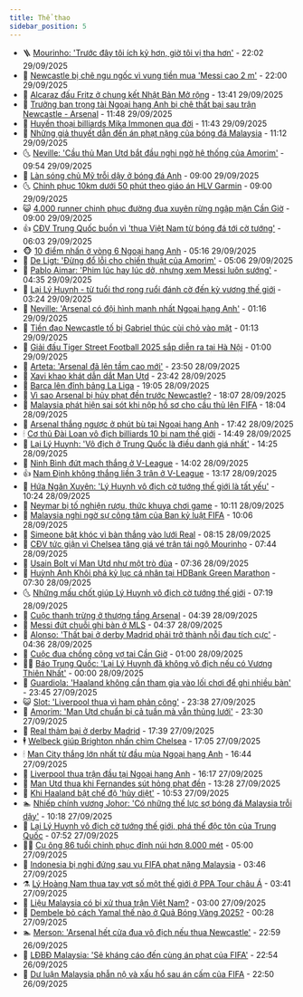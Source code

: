 ```yaml
---
title: Thể thao
sidebar_position: 5
---
```


<!-- vnexpress-the-thao:START -->
- 🪜 [Mourinho: &#39;Trước đây tôi ích kỷ hơn, giờ tôi vị tha hơn&#39;](https://vnexpress.net/mourinho-truoc-day-toi-ich-ky-hon-gio-toi-vi-tha-hon-4945230.html) - 22:02 29/09/2025
- 🦩 [Newcastle bị chê ngu ngốc vì vung tiền mua &#39;Messi cao 2 m&#39;](https://vnexpress.net/newcastle-bi-che-ngu-ngoc-vi-vung-tien-mua-messi-cao-2-m-4945219.html) - 22:00 29/09/2025
- 🧰 [Alcaraz đấu Fritz ở chung kết Nhật Bản Mở rộng](https://vnexpress.net/alcaraz-dau-fritz-o-chung-ket-nhat-ban-mo-rong-4945206.html) - 13:41 29/09/2025
- 🤗 [Trưởng ban trọng tài Ngoại hạng Anh bị chê thất bại sau trận Newcastle - Arsenal](https://vnexpress.net/truong-ban-trong-tai-ngoai-hang-anh-bi-che-that-bai-sau-tran-newcastle-arsenal-4945179.html) - 11:48 29/09/2025
- 🥳 [Huyền thoại billiards Mika Immonen qua đời](https://vnexpress.net/huyen-thoai-billiards-mika-immonen-qua-doi-4945181.html) - 11:43 29/09/2025
- 🦣 [Những giả thuyết dẫn đến án phạt nặng của bóng đá Malaysia](https://vnexpress.net/nhung-gia-thuyet-dan-den-an-phat-nang-cua-bong-da-malaysia-4945156.html) - 11:12 29/09/2025
- 🌜 [Neville: &#39;Cầu thủ Man Utd bắt đầu nghi ngờ hệ thống của Amorim&#39;](https://vnexpress.net/neville-cau-thu-man-utd-bat-dau-nghi-ngo-he-thong-cua-amorim-4945142.html) - 09:54 29/09/2025
- 🫶 [Làn sóng chủ Mỹ trỗi dậy ở bóng đá Anh](https://vnexpress.net/lan-song-chu-my-troi-day-o-bong-da-anh-4944141.html) - 09:00 29/09/2025
- 🌜 [Chinh phục 10km dưới 50 phút theo giáo án HLV Garmin](https://vnexpress.net/chinh-phuc-10km-duoi-50-phut-theo-giao-an-hlv-garmin-4938394.html) - 09:00 29/09/2025
- 😺 [4.000 runner chinh phục đường đua xuyên rừng ngập mặn Cần Giờ](https://vnexpress.net/4-000-runner-chinh-phuc-duong-dua-xuyen-rung-ngap-man-can-gio-4945063.html) - 09:00 29/09/2025
- 👍 [CĐV Trung Quốc buồn vì &#39;thua Việt Nam từ bóng đá tới cờ tướng&#39;](https://vnexpress.net/cdv-trung-quoc-buon-vi-thua-viet-nam-tu-bong-da-toi-co-tuong-4944842.html) - 06:03 29/09/2025
- 🐵 [10 điểm nhấn ở vòng 6 Ngoại hạng Anh](https://vnexpress.net/10-diem-nhan-o-vong-6-ngoai-hang-anh-4944717.html) - 05:16 29/09/2025
- 💫 [De Ligt: &#39;Đừng đổ lỗi cho chiến thuật của Amorim&#39;](https://vnexpress.net/de-ligt-dung-do-loi-cho-chien-thuat-cua-amorim-4944840.html) - 05:06 29/09/2025
- 🦆 [Pablo Aimar: &#39;Phim lúc hay lúc dở, nhưng xem Messi luôn sướng&#39;](https://vnexpress.net/pablo-aimar-phim-luc-hay-luc-do-nhung-xem-messi-luon-suong-4944918.html) - 04:35 29/09/2025
- 🙉 [Lại Lý Huynh - từ tuổi thơ rong ruổi đánh cờ đến kỳ vương thế giới](https://vnexpress.net/lai-ly-huynh-tu-tuoi-tho-rong-ruoi-danh-co-den-ky-vuong-the-gioi-4944657.html) - 03:24 29/09/2025
- 📝 [Neville: &#39;Arsenal có đội hình mạnh nhất Ngoại hạng Anh&#39;](https://vnexpress.net/neville-arsenal-co-doi-hinh-manh-nhat-ngoai-hang-anh-4944748.html) - 01:16 29/09/2025
- 💯 [Tiền đạo Newcastle tố bị Gabriel thúc cùi chỏ vào mặt](https://vnexpress.net/tien-dao-newcastle-to-bi-gabriel-thuc-cui-cho-vao-mat-4944747.html) - 01:13 29/09/2025
- 🌈 [Giải đấu Tiger Street Football 2025 sắp diễn ra tại Hà Nội](https://vnexpress.net/giai-dau-tiger-street-football-2025-sap-dien-ra-tai-ha-noi-4944688.html) - 01:00 29/09/2025
- 🦩 [Arteta: &#39;Arsenal đã lên tầm cao mới&#39;](https://vnexpress.net/arteta-arsenal-da-len-tam-cao-moi-4944746.html) - 23:50 28/09/2025
- 🐲 [Xavi khao khát dẫn dắt Man Utd](https://vnexpress.net/xavi-khao-khat-dan-dat-man-utd-4944743.html) - 23:42 28/09/2025
- 🌁 [Barca lên đỉnh bảng La Liga](https://vnexpress.net/barca-len-dinh-bang-la-liga-4944744.html) - 19:05 28/09/2025
- 💯 [Vì sao Arsenal bị hủy phạt đền trước Newcastle?](https://vnexpress.net/vi-sao-arsenal-bi-huy-phat-den-truoc-newcastle-4944735.html) - 18:07 28/09/2025
- 🌝 [Malaysia phát hiện sai sót khi nộp hồ sơ cho cầu thủ lên FIFA](https://vnexpress.net/malaysia-phat-hien-sai-sot-khi-nop-ho-so-cho-cau-thu-len-fifa-4944734.html) - 18:04 28/09/2025
- 🤖 [Arsenal thắng ngược ở phút bù tại Ngoại hạng Anh](https://vnexpress.net/arsenal-thang-nguoc-o-phut-bu-tai-ngoai-hang-anh-4944742.html) - 17:42 28/09/2025
- 🕯 [Cơ thủ Đài Loan vô địch billiards 10 bi nam thế giới](https://vnexpress.net/co-thu-dai-loan-vo-dich-billiards-10-bi-nam-the-gioi-4944725.html) - 14:49 28/09/2025
- 🧰 [Lại Lý Huynh: &#39;Vô địch ở Trung Quốc là điều danh giá nhất&#39;](https://vnexpress.net/lai-ly-huynh-vo-dich-o-trung-quoc-la-dieu-danh-gia-nhat-4944722.html) - 14:25 28/09/2025
- 🥳 [Ninh Bình đứt mạch thắng ở V-League](https://vnexpress.net/ninh-binh-dut-mach-thang-o-v-league-4944701.html) - 14:02 28/09/2025
- 👍 [Nam Định không thắng liền 3 trận ở V-League](https://vnexpress.net/nam-dinh-khong-thang-lien-3-tran-o-v-league-4944700.html) - 13:17 28/09/2025
- 💪 [Hứa Ngân Xuyên: &#39;Lý Huynh vô địch cờ tướng thế giới là tất yếu&#39;](https://vnexpress.net/hua-ngan-xuyen-ly-huynh-vo-dich-co-tuong-the-gioi-la-tat-yeu-4944668.html) - 10:24 28/09/2025
- 👹 [Neymar bị tố nghiện rượu, thức khuya chơi game](https://vnexpress.net/neymar-bi-to-nghien-ruou-thuc-khuya-choi-game-4944665.html) - 10:11 28/09/2025
- 🧰 [Malaysia nghi ngờ sự công tâm của Ban kỷ luật FIFA](https://vnexpress.net/malaysia-nghi-ngo-su-cong-tam-cua-ban-ky-luat-fifa-4944666.html) - 10:06 28/09/2025
- 🚀 [Simeone bật khóc vì bàn thắng vào lưới Real](https://vnexpress.net/simeone-bat-khoc-vi-ban-thang-vao-luoi-real-4944621.html) - 08:15 28/09/2025
- 🎃 [CĐV tức giận vì Chelsea tăng giá vé trận tái ngộ Mourinho](https://vnexpress.net/cdv-tuc-gian-vi-chelsea-tang-gia-ve-tran-tai-ngo-mourinho-4944266.html) - 07:44 28/09/2025
- 🧰 [Usain Bolt ví Man Utd như một trò đùa](https://vnexpress.net/usain-bolt-vi-man-utd-nhu-mot-tro-dua-4944610.html) - 07:36 28/09/2025
- 👀 [Huỳnh Anh Khôi phá kỷ lục cá nhân tại HDBank Green Marathon](https://vnexpress.net/huynh-anh-khoi-pha-ky-luc-ca-nhan-tai-hdbank-green-marathon-4944638.html) - 07:30 28/09/2025
- 🌜 [Những mấu chốt giúp Lý Huynh vô địch cờ tướng thế giới](https://vnexpress.net/nhung-mau-chot-giup-ly-huynh-vo-dich-co-tuong-the-gioi-4944479.html) - 07:19 28/09/2025
- 🫶 [Cuộc thanh trừng ở thượng tầng Arsenal](https://vnexpress.net/cuoc-thanh-trung-o-thuong-tang-arsenal-4944201.html) - 04:39 28/09/2025
- 🦄 [Messi đứt chuỗi ghi bàn ở MLS](https://vnexpress.net/messi-dut-chuoi-ghi-ban-o-mls-4944540.html) - 04:37 28/09/2025
- 🥳 [Alonso: &#39;Thất bại ở derby Madrid phải trở thành nỗi đau tích cực&#39;](https://vnexpress.net/alonso-that-bai-o-derby-madrid-phai-tro-thanh-noi-dau-tich-cuc-4944537.html) - 04:36 28/09/2025
- 🐲 [Cuộc đua chồng cõng vợ tại Cần Giờ](https://vnexpress.net/cuoc-dua-chong-cong-vo-tai-can-gio-4944413.html) - 01:00 28/09/2025
- 🧑‍🏫 [Báo Trung Quốc: &#39;Lại Lý Huynh đã không vô địch nếu có Vương Thiên Nhất&#39;](https://vnexpress.net/bao-trung-quoc-lai-ly-huynh-da-khong-vo-dich-neu-co-vuong-thien-nhat-4944490.html) - 00:00 28/09/2025
- 🤔 [Guardiola: &#39;Haaland không cần tham gia vào lối chơi để ghi nhiều bàn&#39;](https://vnexpress.net/guardiola-haaland-khong-can-tham-gia-vao-loi-choi-de-ghi-nhieu-ban-4944539.html) - 23:45 27/09/2025
- 😺 [Slot: &#39;Liverpool thua vì ham phản công&#39;](https://vnexpress.net/slot-liverpool-thua-vi-ham-phan-cong-4944535.html) - 23:38 27/09/2025
- 💪 [Amorim: &#39;Man Utd chuẩn bị cả tuần mà vẫn thủng lưới&#39;](https://vnexpress.net/amorim-man-utd-chuan-bi-ca-tuan-ma-van-thung-luoi-4944534.html) - 23:30 27/09/2025
- 💼 [Real thảm bại ở derby Madrid](https://vnexpress.net/real-tham-bai-o-derby-madrid-4944532.html) - 17:39 27/09/2025
- 🕴 [Welbeck giúp Brighton nhấn chìm Chelsea](https://vnexpress.net/welbeck-giup-brighton-nhan-chim-chelsea-4944530.html) - 17:05 27/09/2025
- 🕯 [Man City thắng lớn nhất từ đầu mùa Ngoại hạng Anh](https://vnexpress.net/man-city-thang-lon-nhat-tu-dau-mua-ngoai-hang-anh-4944515.html) - 16:44 27/09/2025
- 📝 [Liverpool thua trận đầu tại Ngoại hạng Anh](https://vnexpress.net/liverpool-thua-tran-dau-tai-ngoai-hang-anh-4944523.html) - 16:17 27/09/2025
- 🧐 [Man Utd thua khi Fernandes sút hỏng phạt đền](https://vnexpress.net/man-utd-thua-khi-fernandes-sut-hong-phat-den-4944492.html) - 13:28 27/09/2025
- 🙉 [Khi Haaland bật chế độ &#39;hủy diệt&#39;](https://vnexpress.net/khi-haaland-bat-che-do-huy-diet-4944463.html) - 10:53 27/09/2025
- 🏊 [Nhiếp chính vương Johor: &#39;Có những thế lực sợ bóng đá Malaysia trỗi dậy&#39;](https://vnexpress.net/nhiep-chinh-vuong-johor-co-nhung-the-luc-so-bong-da-malaysia-troi-day-4944455.html) - 10:18 27/09/2025
- 🌊 [Lại Lý Huynh vô địch cờ tướng thế giới, phá thế độc tôn của Trung Quốc](https://vnexpress.net/lai-ly-huynh-vo-dich-co-tuong-the-gioi-pha-the-doc-ton-cua-trung-quoc-4944406.html) - 07:52 27/09/2025
- 👨‍🏫 [Cụ ông 86 tuổi chinh phục đỉnh núi hơn 8.000 mét](https://vnexpress.net/cu-ong-86-tuoi-chinh-phuc-dinh-nui-hon-8-000-met-4944213.html) - 05:00 27/09/2025
- 🥷 [Indonesia bị nghi đứng sau vụ FIFA phạt nặng Malaysia](https://vnexpress.net/indonesia-bi-nghi-dung-sau-vu-fifa-phat-nang-malaysia-4944319.html) - 03:46 27/09/2025
- ⚗️ [Lý Hoàng Nam thua tay vợt số một thế giới ở PPA Tour châu Á](https://vnexpress.net/ly-hoang-nam-thua-tay-vot-so-mot-the-gioi-o-ppa-tour-chau-a-4944324.html) - 03:41 27/09/2025
- 🌮 [Liệu Malaysia có bị xử thua trận Việt Nam?](https://vnexpress.net/lieu-malaysia-co-bi-xu-thua-tran-viet-nam-4944224.html) - 03:00 27/09/2025
- 🤩 [Dembele bỏ cách Yamal thế nào ở Quả Bóng Vàng 2025?](https://vnexpress.net/dembele-bo-cach-yamal-the-nao-o-qua-bong-vang-2025-4944244.html) - 00:28 27/09/2025
- 🏊 [Merson: &#39;Arsenal hết cửa đua vô địch nếu thua Newcastle&#39;](https://vnexpress.net/merson-arsenal-het-cua-dua-vo-dich-neu-thua-newcastle-4944206.html) - 22:59 26/09/2025
- 🐎 [LĐBĐ Malaysia: &#39;Sẽ kháng cáo đến cùng án phạt của FIFA&#39;](https://vnexpress.net/ldbd-malaysia-se-khang-cao-den-cung-an-phat-cua-fifa-4944227.html) - 22:54 26/09/2025
- 💫 [Dư luận Malaysia phẫn nộ và xấu hổ sau án cấm của FIFA](https://vnexpress.net/du-luan-malaysia-phan-no-va-xau-ho-sau-an-cam-cua-fifa-4944233.html) - 22:50 26/09/2025<!-- vnexpress-the-thao:END -->
